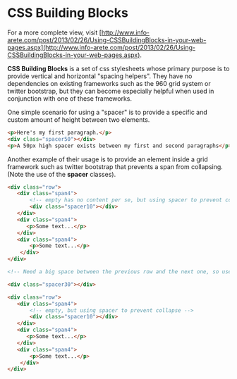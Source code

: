 # CSS Building Blocks #

For a more complete view, visit [http://www.info-arete.com/post/2013/02/26/Using-CSSBuildingBlocks-in-your-web-pages.aspx](http://www.info-arete.com/post/2013/02/26/Using-CSSBuildingBlocks-in-your-web-pages.aspx).

**CSS Building Blocks** is a set of css stylesheets whose primary purpose is to provide vertical and horizontal "spacing helpers". They have no dependencies on existing frameworks such as the 960 grid system or twitter bootstrap, but they can become especially helpful when used in conjunction with one of these frameworks.

One simple scenario for using a "spacer" is to provide a specific and custom amount of height between two elements.

```html
<p>Here's my first paragraph.</p>
<div class="spacer50"></div>
<p>A 50px high spacer exists between my first and second paragraphs</p>.
```


Another example of their usage is to provide an element inside a grid framework such as twitter bootstrap that prevents a span from collapsing. (Note the use of the **spacer** classes).


```html
<div class="row">
   <div class="span4">
       <!-- empty has no content per se, but using spacer to prevent collapse -->
       <div class="spacer10"></div>
   </div>
   <div class="span4">
      <p>Some text...</p>
   </div>
   <div class="span4">
       <p>Some text...</p>
    </div>
</div>

<!-- Need a big space between the previous row and the next one, so use one of the bigger spacers -->

<div class="spacer30"></div>

<div class="row">
   <div class="span4">
       <!-- empty, but using spacer to prevent collapse -->
       <div class="spacer10"></div>
   </div>
   <div class="span4">
      <p>Some text...</p>
   </div>
   <div class="span4">
       <p>Some text...</p>
    </div>
</div>
```
